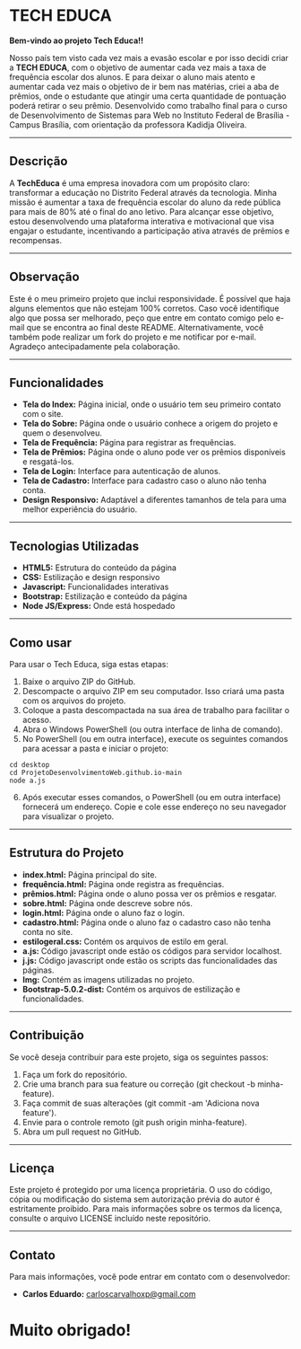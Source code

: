 # **TECH EDUCA**

**Bem-vindo ao projeto Tech Educa!!**

Nosso país tem visto cada vez mais a evasão escolar e por isso decidi criar a **TECH EDUCA**, com o objetivo de aumentar cada vez mais a taxa de frequência escolar dos alunos. E para deixar o aluno mais atento e aumentar cada vez mais o objetivo de ir bem nas matérias, criei a aba de prêmios, onde o estudante que atingir uma certa quantidade de pontuação poderá retirar o seu prêmio. Desenvolvido como trabalho final para o curso de Desenvolvimento de Sistemas para Web no Instituto Federal de Brasília - Campus Brasília, com orientação da professora Kadidja Oliveira.

-------------------------------------------------------------------------------------------------------------------------------------------------------------------------------------------

## **Descrição**

A **TechEduca** é uma empresa inovadora com um propósito claro: transformar a educação no Distrito Federal através da tecnologia. Minha missão é aumentar a taxa de frequência escolar do aluno da rede pública para mais de 80% até o final do ano letivo. Para alcançar esse objetivo, estou desenvolvendo uma plataforma interativa e motivacional que visa engajar o estudante, incentivando a participação ativa através de prêmios e recompensas.

-------------------------------------------------------------------------------------------------------------------------------------------------------------------------------------------

## **Observação**

Este é o meu primeiro projeto que inclui responsividade. É possível que haja alguns elementos que não estejam 100% corretos. Caso você identifique algo que possa ser melhorado, peço que entre em contato comigo pelo e-mail que se encontra ao final deste README. Alternativamente, você também pode realizar um fork do projeto e me notificar por e-mail. Agradeço antecipadamente pela colaboração.

-------------------------------------------------------------------------------------------------------------------------------------------------------------------------------------------

## **Funcionalidades**

- **Tela do Index:** Página inicial, onde o usuário tem seu primeiro contato com o site.
- **Tela do Sobre:** Página onde o usuário conhece a origem do projeto e quem o desenvolveu.
- **Tela de Frequência:** Página para registrar as frequências.
- **Tela de Prêmios:** Página onde o aluno pode ver os prêmios disponíveis e resgatá-los.
- **Tela de Login:** Interface para autenticação de alunos.
- **Tela de Cadastro:** Interface para cadastro caso o aluno não tenha conta.
- **Design Responsivo:** Adaptável a diferentes tamanhos de tela para uma melhor experiência do usuário.

-------------------------------------------------------------------------------------------------------------------------------------------------------------------------------------------

## **Tecnologias Utilizadas**

- **HTML5:** Estrutura do conteúdo da página
- **CSS:** Estilização e design responsivo
- **Javascript:** Funcionalidades interativas
- **Bootstrap:** Estilização e conteúdo da página
- **Node JS/Express:** Onde está hospedado

-------------------------------------------------------------------------------------------------------------------------------------------------------------------------------------------

## **Como usar**

Para usar o Tech Educa, siga estas etapas:

1. Baixe o arquivo ZIP do GitHub.
2. Descompacte o arquivo ZIP em seu computador. Isso criará uma pasta com os arquivos do projeto.
3. Coloque a pasta descompactada na sua área de trabalho para facilitar o acesso.
4. Abra o Windows PowerShell (ou outra interface de linha de comando).
5. No PowerShell (ou em outra interface), execute os seguintes comandos para acessar a pasta e iniciar o projeto:
```
cd desktop
cd ProjetoDesenvolvimentoWeb.github.io-main
node a.js
```
6. Após executar esses comandos, o PowerShell (ou em outra interface) fornecerá um endereço. Copie e cole esse endereço no seu navegador para visualizar o projeto.

-------------------------------------------------------------------------------------------------------------------------------------------------------------------------------------------

## **Estrutura do Projeto**

- **index.html:** Página principal do site.
- **frequência.html:** Página onde registra as frequências.
- **prêmios.html:** Página onde o aluno possa ver os prêmios e resgatar.
- **sobre.html:** Página onde descreve sobre nós.
- **login.html:** Página onde o aluno faz o login.
- **cadastro.html:** Página onde o aluno faz o cadastro caso não tenha conta no site.
- **estilogeral.css:** Contém os arquivos de estilo em geral.
- **a.js:** Código javascript onde estão os códigos para servidor localhost.
- **j.js:** Código javascript onde estão os scripts das funcionalidades das páginas.
- **Img:** Contém as imagens utilizadas no projeto.
- **Bootstrap-5.0.2-dist:** Contém os arquivos de estilização e funcionalidades.

-------------------------------------------------------------------------------------------------------------------------------------------------------------------------------------------

## **Contribuição**

Se você deseja contribuir para este projeto, siga os seguintes passos:

1. Faça um fork do repositório.
2. Crie uma branch para sua feature ou correção (git checkout -b minha-feature).
3. Faça commit de suas alterações (git commit -am 'Adiciona nova feature').
4. Envie para o controle remoto (git push origin minha-feature).
5. Abra um pull request no GitHub.

-------------------------------------------------------------------------------------------------------------------------------------------------------------------------------------------

## **Licença**

Este projeto é protegido por uma licença proprietária. O uso do código, cópia ou modificação do sistema sem autorização prévia do autor é estritamente proibido. Para mais informações sobre os termos da licença, consulte o arquivo LICENSE incluído neste repositório.

-------------------------------------------------------------------------------------------------------------------------------------------------------------------------------------------

## **Contato**

Para mais informações, você pode entrar em contato com o desenvolvedor:

- **Carlos Eduardo:** carloscarvalhoxp@gmail.com

# **Muito obrigado!**
